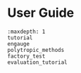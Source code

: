 # User Guide

```{toctree}
:maxdepth: 1
tutorial
engauge
polytropic_methods
factory_test
evaluation_tutorial
```

